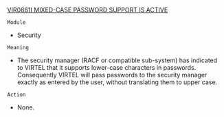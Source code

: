 [VIR0861I MIXED-CASE PASSWORD SUPPORT IS ACTIVE](https://virtel.readthedocs.io/en/latest/manuals/virtel/Virtel459MG/messages.html?highlight=VIR0861I#VIR0861I)

`Module`
- Security

`Meaning`
- The security manager (RACF or compatible sub-system) has indicated to VIRTEL that it supports lower-case characters in passwords. Consequently VIRTEL will pass passwords to the security manager exactly as entered by the user, without translating them to upper case.

`Action`
- None.
